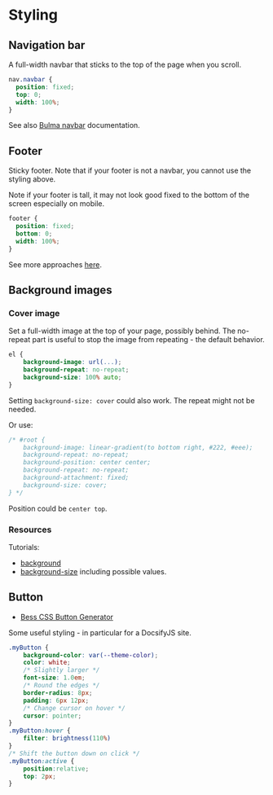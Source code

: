 # Styling


## Navigation bar

A full-width navbar that sticks to the top of the page when you scroll.

```css
nav.navbar {
  position: fixed;
  top: 0;
  width: 100%;
}
```

See also [Bulma navbar](https://bulma.io/documentation/components/navbar/) documentation.

## Footer

Sticky footer. Note that if your footer is not a navbar, you cannot use the styling above.

Note if your footer is tall, it may not look good fixed to the bottom of the screen especially on mobile.

```css
footer {
  position: fixed;
  bottom: 0;
  width: 100%;
}
```

See more approaches [here](https://github.com/jgthms/bulma/issues/47).

## Background images

### Cover image

Set a full-width image at the top of your page, possibly behind. The no-repeat part is useful to stop the image from repeating - the default behavior.

```css
el {
    background-image: url(...);
    background-repeat: no-repeat;
    background-size: 100% auto;
}
```

Setting `background-size: cover` could also work. The repeat might not be needed.

Or use:

```css
/* #root {
    background-image: linear-gradient(to bottom right, #222, #eee);
    background-repeat: no-repeat;
    background-position: center center;
    background-repeat: no-repeat;
    background-attachment: fixed;
    background-size: cover;
} */
```

Position could be `center top`.

### Resources

Tutorials:

- [background](https://www.w3schools.com/cssref/css3_pr_background.asp)
- [background-size](https://www.w3schools.com/cssref/css3_pr_background-size.asp) including possible values.


## Button

- [Bess CSS Button Generator](https://www.bestcssbuttongenerator.com/)

Some useful styling - in particular for a DocsifyJS site.

```css
.myButton {
    background-color: var(--theme-color);
    color: white;
    /* Slightly larger */
    font-size: 1.0em;
    /* Round the edges */
    border-radius: 8px;
    padding: 6px 12px;
    /* Change cursor on hover */
    cursor: pointer;
}
.myButton:hover {
    filter: brightness(110%)
}
/* Shift the button down on click */
.myButton:active {
    position:relative;
    top: 2px;
}
```
